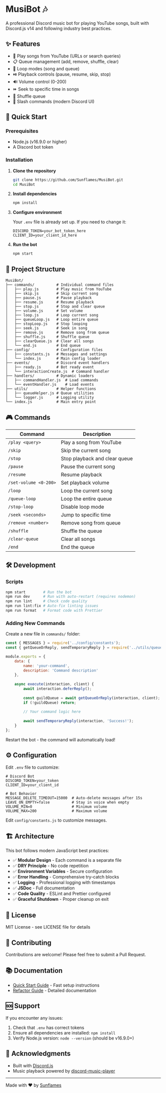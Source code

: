 # MusiBot 🎶

A professional Discord music bot for playing YouTube songs, built with Discord.js v14 and following industry best practices.

## ✨ Features

- 🎵 Play songs from YouTube (URLs or search queries)
- 📋 Queue management (add, remove, shuffle, clear)
- 🔁 Loop modes (song and queue)
- ⏯️ Playback controls (pause, resume, skip, stop)
- 🔊 Volume control (0-200)
- ⏩ Seek to specific time in songs
- 🎲 Shuffle queue
- 📱 Slash commands (modern Discord UI)

## 🚀 Quick Start

### Prerequisites
- Node.js (v16.9.0 or higher)
- A Discord bot token

### Installation

1. **Clone the repository**
   ```bash
   git clone https://github.com/Sunflames/MusiBot.git
   cd MusiBot
   ```

2. **Install dependencies**
   ```bash
   npm install
   ```

3. **Configure environment**
   
   Your `.env` file is already set up. If you need to change it:
   ```env
   DISCORD_TOKEN=your_bot_token_here
   CLIENT_ID=your_client_id_here
   ```

4. **Run the bot**
   ```bash
   npm start
   ```

## 📁 Project Structure

```
MusiBot/
├── commands/          # Individual command files
│   ├── play.js        # Play music from YouTube
│   ├── skip.js        # Skip current song
│   ├── pause.js       # Pause playback
│   ├── resume.js      # Resume playback
│   ├── stop.js        # Stop and clear queue
│   ├── volume.js      # Set volume
│   ├── loop.js        # Loop current song
│   ├── queueLoop.js   # Loop entire queue
│   ├── stopLoop.js    # Stop looping
│   ├── seek.js        # Seek in song
│   ├── remove.js      # Remove song from queue
│   ├── shuffle.js     # Shuffle queue
│   ├── clearQueue.js  # Clear all songs
│   └── end.js         # End queue
├── config/            # Configuration files
│   ├── constants.js   # Messages and settings
│   └── index.js       # Main config loader
├── events/            # Discord event handlers
│   ├── ready.js       # Bot ready event
│   └── interactionCreate.js  # Command handler
├── handlers/          # Dynamic loaders
│   ├── commandHandler.js  # Load commands
│   └── eventHandler.js    # Load events
├── utils/             # Helper functions
│   ├── queueHelper.js # Queue utilities
│   └── logger.js      # Logging utility
└── index.js           # Main entry point
```

## 🎮 Commands

| Command | Description |
|---------|-------------|
| `/play <query>` | Play a song from YouTube |
| `/skip` | Skip the current song |
| `/stop` | Stop playback and clear queue |
| `/pause` | Pause the current song |
| `/resume` | Resume playback |
| `/set-volume <0-200>` | Set playback volume |
| `/loop` | Loop the current song |
| `/queue-loop` | Loop the entire queue |
| `/stop-loop` | Disable loop mode |
| `/seek <seconds>` | Jump to specific time |
| `/remove <number>` | Remove song from queue |
| `/shuffle` | Shuffle the queue |
| `/clear-queue` | Clear all songs |
| `/end` | End the queue |

## 🛠️ Development

### Scripts

```bash
npm start        # Run the bot
npm run dev      # Run with auto-restart (requires nodemon)
npm run lint     # Check code quality
npm run lint:fix # Auto-fix linting issues
npm run format   # Format code with Prettier
```

### Adding New Commands

Create a new file in `commands/` folder:

```javascript
const { MESSAGES } = require('../config/constants');
const { getQueueOrReply, sendTemporaryReply } = require('../utils/queueHelper');

module.exports = {
    data: {
        name: 'your-command',
        description: 'Command description'
    },
    
    async execute(interaction, client) {
        await interaction.deferReply();
        
        const guildQueue = await getQueueOrReply(interaction, client);
        if (!guildQueue) return;
        
        // Your command logic here
        
        await sendTemporaryReply(interaction, 'Success!');
    }
};
```

Restart the bot - the command will automatically load!

## ⚙️ Configuration

Edit `.env` file to customize:

```env
# Discord Bot
DISCORD_TOKEN=your_token
CLIENT_ID=your_client_id

# Bot Behavior
MESSAGE_DELETE_TIMEOUT=15000  # Auto-delete messages after 15s
LEAVE_ON_EMPTY=false          # Stay in voice when empty
VOLUME_MIN=0                  # Minimum volume
VOLUME_MAX=200                # Maximum volume
```

Edit `config/constants.js` to customize messages.

## 🏗️ Architecture

This bot follows modern JavaScript best practices:

- ✅ **Modular Design** - Each command is a separate file
- ✅ **DRY Principle** - No code repetition
- ✅ **Environment Variables** - Secure configuration
- ✅ **Error Handling** - Comprehensive try-catch blocks
- ✅ **Logging** - Professional logging with timestamps
- ✅ **JSDoc** - Full documentation
- ✅ **Code Quality** - ESLint and Prettier configured
- ✅ **Graceful Shutdown** - Proper cleanup on exit

## 📝 License

MIT License - see LICENSE file for details

## 🤝 Contributing

Contributions are welcome! Please feel free to submit a Pull Request.

## 📚 Documentation

- [Quick Start Guide](QUICK_START.md) - Fast setup instructions
- [Refactor Guide](REFACTOR_GUIDE.md) - Detailed documentation

## 🆘 Support

If you encounter any issues:
1. Check that `.env` has correct tokens
2. Ensure all dependencies are installed: `npm install`
3. Verify Node.js version: `node --version` (should be v16.9.0+)

## 🎉 Acknowledgments

- Built with [Discord.js](https://discord.js.org/)
- Music playback powered by [discord-music-player](https://www.npmjs.com/package/discord-music-player)

---

Made with ❤️ by [Sunflames](https://github.com/Sunflames)
